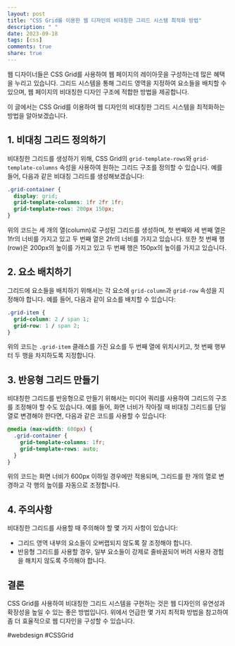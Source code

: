 ```yaml
---
layout: post
title: "CSS Grid를 이용한 웹 디자인의 비대칭한 그리드 시스템 최적화 방법"
description: " "
date: 2023-09-18
tags: [css]
comments: true
share: true
---
```


웹 디자이너들은 CSS Grid를 사용하여 웹 페이지의 레이아웃을 구성하는데 많은 혜택을 누리고 있습니다. 그리드 시스템을 통해 그리드 영역을 지정하여 요소들을 배치할 수 있으며, 웹 페이지의 비대칭한 디자인 구조에 적합한 방법을 제공합니다.

이 글에서는 CSS Grid를 이용하여 웹 디자인의 비대칭한 그리드 시스템을 최적화하는 방법을 알아보겠습니다.

## 1. 비대칭 그리드 정의하기

비대칭한 그리드를 생성하기 위해, CSS Grid의 `grid-template-rows`와 `grid-template-columns` 속성을 사용하여 원하는 그리드 구조를 정의할 수 있습니다. 예를 들어, 다음과 같은 비대칭 그리드를 생성해보겠습니다:

```css
.grid-container {
  display: grid;
  grid-template-columns: 1fr 2fr 1fr;
  grid-template-rows: 200px 150px;
}
```

위의 코드는 세 개의 열(column)로 구성된 그리드를 생성하며, 첫 번째와 세 번째 열은 1fr의 너비를 가지고 있고 두 번째 열은 2fr의 너비를 가지고 있습니다. 또한 첫 번째 행(row)은 200px의 높이를 가지고 있고 두 번째 행은 150px의 높이를 가지고 있습니다.

## 2. 요소 배치하기

그리드에 요소들을 배치하기 위해서는 각 요소에 `grid-column`과 `grid-row` 속성을 지정해야 합니다. 예를 들어, 다음과 같이 요소를 배치할 수 있습니다:

```css
.grid-item {
  grid-column: 2 / span 1;
  grid-row: 1 / span 2;
}
```

위의 코드는 `.grid-item` 클래스를 가진 요소를 두 번째 열에 위치시키고, 첫 번째 행부터 두 행을 차지하도록 지정합니다.

## 3. 반응형 그리드 만들기

비대칭한 그리드를 반응형으로 만들기 위해서는 미디어 쿼리를 사용하여 그리드의 구조를 조정해야 할 수도 있습니다. 예를 들어, 화면 너비가 작아질 때 비대칭 그리드를 단일 열로 변경해야 한다면, 다음과 같은 코드를 사용할 수 있습니다:

```css
@media (max-width: 600px) {
  .grid-container {
    grid-template-columns: 1fr;
    grid-template-rows: auto;
  }
}
```

위의 코드는 화면 너비가 600px 이하일 경우에만 적용되며, 그리드를 한 개의 열로 변경하고 각 행의 높이를 자동으로 조정합니다.

## 4. 주의사항

비대칭한 그리드를 사용할 때 주의해야 할 몇 가지 사항이 있습니다:

- 그리드 영역 내부의 요소들이 오버랩되지 않도록 잘 조정해야 합니다.
- 반응형 그리드를 사용할 경우, 일부 요소들이 강제로 줄바꿈되어 버려 사용자 경험을 해치지 않도록 주의해야 합니다.

## 결론

CSS Grid를 사용하여 비대칭한 그리드 시스템을 구현하는 것은 웹 디자인의 유연성과 확장성을 높일 수 있는 좋은 방법입니다. 위에서 언급한 몇 가지 최적화 방법을 참고하여 좀 더 효율적으로 웹 디자인을 구성할 수 있습니다.

#webdesign #CSSGrid